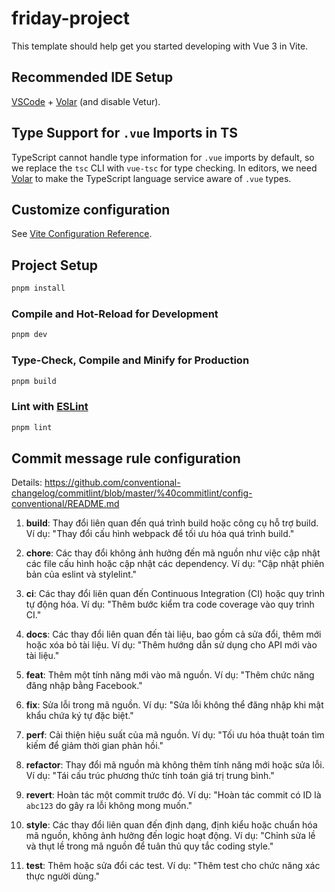 # friday-project

This template should help get you started developing with Vue 3 in Vite.

## Recommended IDE Setup

[VSCode](https://code.visualstudio.com/) + [Volar](https://marketplace.visualstudio.com/items?itemName=Vue.volar) (and disable Vetur).

## Type Support for `.vue` Imports in TS

TypeScript cannot handle type information for `.vue` imports by default, so we replace the `tsc` CLI with `vue-tsc` for type checking. In editors, we need [Volar](https://marketplace.visualstudio.com/items?itemName=Vue.volar) to make the TypeScript language service aware of `.vue` types.

## Customize configuration

See [Vite Configuration Reference](https://vitejs.dev/config/).

## Project Setup

```sh
pnpm install
```

### Compile and Hot-Reload for Development

```sh
pnpm dev
```

### Type-Check, Compile and Minify for Production

```sh
pnpm build
```

### Lint with [ESLint](https://eslint.org/)

```sh
pnpm lint
```

## Commit message rule configuration

Details: https://github.com/conventional-changelog/commitlint/blob/master/%40commitlint/config-conventional/README.md

1. **build**: Thay đổi liên quan đến quá trình build hoặc công cụ hỗ trợ build.
   Ví dụ: "Thay đổi cấu hình webpack để tối ưu hóa quá trình build."

2. **chore**: Các thay đổi không ảnh hưởng đến mã nguồn như việc cập nhật các file cấu hình hoặc cập nhật các dependency.
   Ví dụ: "Cập nhật phiên bản của eslint và stylelint."

3. **ci**: Các thay đổi liên quan đến Continuous Integration (CI) hoặc quy trình tự động hóa.
   Ví dụ: "Thêm bước kiểm tra code coverage vào quy trình CI."

4. **docs**: Các thay đổi liên quan đến tài liệu, bao gồm cả sửa đổi, thêm mới hoặc xóa bỏ tài liệu.
   Ví dụ: "Thêm hướng dẫn sử dụng cho API mới vào tài liệu."

5. **feat**: Thêm một tính năng mới vào mã nguồn.
   Ví dụ: "Thêm chức năng đăng nhập bằng Facebook."

6. **fix**: Sửa lỗi trong mã nguồn.
   Ví dụ: "Sửa lỗi không thể đăng nhập khi mật khẩu chứa ký tự đặc biệt."

7. **perf**: Cải thiện hiệu suất của mã nguồn.
   Ví dụ: "Tối ưu hóa thuật toán tìm kiếm để giảm thời gian phản hồi."

8. **refactor**: Thay đổi mã nguồn mà không thêm tính năng mới hoặc sửa lỗi.
   Ví dụ: "Tái cấu trúc phương thức tính toán giá trị trung bình."

9. **revert**: Hoàn tác một commit trước đó.
   Ví dụ: "Hoàn tác commit có ID là `abc123` do gây ra lỗi không mong muốn."

10. **style**: Các thay đổi liên quan đến định dạng, định kiểu hoặc chuẩn hóa mã nguồn, không ảnh hưởng đến logic hoạt động.
    Ví dụ: "Chỉnh sửa lề và thụt lề trong mã nguồn để tuân thủ quy tắc coding style."

11. **test**: Thêm hoặc sửa đổi các test.
    Ví dụ: "Thêm test cho chức năng xác thực người dùng."
